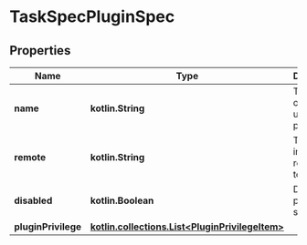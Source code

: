 
# TaskSpecPluginSpec

## Properties
Name | Type | Description | Notes
------------ | ------------- | ------------- | -------------
**name** | **kotlin.String** | The name or &#39;alias&#39; to use for the plugin. |  [optional]
**remote** | **kotlin.String** | The plugin image reference to use. |  [optional]
**disabled** | **kotlin.Boolean** | Disable the plugin once scheduled. |  [optional]
**pluginPrivilege** | [**kotlin.collections.List&lt;PluginPrivilegeItem&gt;**](PluginPrivilegeItem.md) |  |  [optional]



